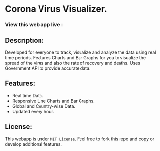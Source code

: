 # Corona Virus Visualizer.

### View this web app live :

## Description:

Developed for everyone to track, visualize and analyze the data using real time periods. Features Charts and Bar Graphs for you to visualize the spread of the virus and also the rate of recovery and deaths. Uses Government API to provide accurate data.

## Features:

- Real time Data.
- Responsive Line Charts and Bar Graphs.
- Global and Country-wise Data.
- Updated every hour.

## License:

This webapp is under `MIT License`. Feel free to fork this repo and copy or develop additional features.

